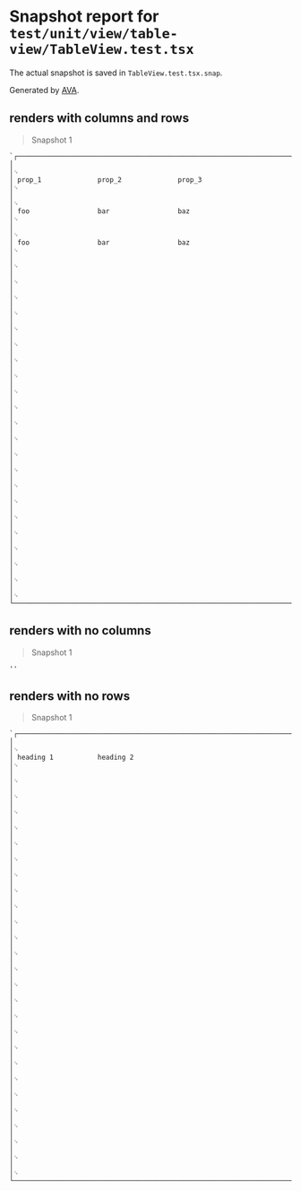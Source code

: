 # Snapshot report for `test/unit/view/table-view/TableView.test.tsx`

The actual snapshot is saved in `TableView.test.tsx.snap`.

Generated by [AVA](https://avajs.dev).

## <TableView /> renders with columns and rows

> Snapshot 1

    `┌──────────────────────────────────────────────────────────────────────────────────────────────────┐␊
    │                                                                                                  │␊
    │ prop_1              prop_2              prop_3                                                   │␊
    │                                                                                                  │␊
    │ foo                 bar                 baz                                                      │␊
    │                                                                                                  │␊
    │ foo                 bar                 baz                                                      │␊
    │                                                                                                  │␊
    │                                                                                                  │␊
    │                                                                                                  │␊
    │                                                                                                  │␊
    │                                                                                                  │␊
    │                                                                                                  │␊
    │                                                                                                  │␊
    │                                                                                                  │␊
    │                                                                                                  │␊
    │                                                                                                  │␊
    │                                                                                                  │␊
    │                                                                                                  │␊
    │                                                                                                  │␊
    │                                                                                                  │␊
    │                                                                                                  │␊
    │                                                                                                  │␊
    │                                                                                                  │␊
    │                                                                                                  │␊
    │                                                                                                  │␊
    │                                                                                                  │␊
    │                                                                                                  │␊
    │                                                                                                  │␊
    └──────────────────────────────────────────────────────────────────────────────────────────────────┘`

## <TableView /> renders with no columns

> Snapshot 1

    ''

## <TableView /> renders with no rows

> Snapshot 1

    `┌──────────────────────────────────────────────────────────────────────────────────────────────────┐␊
    │                                                                                                  │␊
    │ heading 1           heading 2                                                                    │␊
    │                                                                                                  │␊
    │                                                                                                  │␊
    │                                                                                                  │␊
    │                                                                                                  │␊
    │                                                                                                  │␊
    │                                                                                                  │␊
    │                                                                                                  │␊
    │                                                                                                  │␊
    │                                                                                                  │␊
    │                                                                                                  │␊
    │                                                                                                  │␊
    │                                                                                                  │␊
    │                                                                                                  │␊
    │                                                                                                  │␊
    │                                                                                                  │␊
    │                                                                                                  │␊
    │                                                                                                  │␊
    │                                                                                                  │␊
    │                                                                                                  │␊
    │                                                                                                  │␊
    │                                                                                                  │␊
    │                                                                                                  │␊
    │                                                                                                  │␊
    │                                                                                                  │␊
    │                                                                                                  │␊
    │                                                                                                  │␊
    └──────────────────────────────────────────────────────────────────────────────────────────────────┘`
